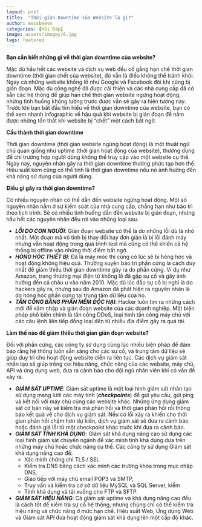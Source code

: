 ```yaml
---
layout: post
title:  "Thời gian Downtime của Website là gì?"
author: messbeevn
categories: [Hỏi Đáp]
image: assets/images/6.jpg
tags: featured
---
```

**Bạn cần biết những gì về thời gian downtime của website?**

Mặc dù hầu hết các website và dịch vụ web đều cố gắng hạn chế thời gian downtime (thời gian chết của website), đó vẫn là điều không thể tránh khỏi. Ngay cả những website khổng lồ như Google và Facebook đôi khi cũng bị gián đoạn. Mặc dù công nghệ đã được cải thiện và các nhà cung cấp đã có sẵn các hệ thống để giúp hạn chế thời gian website ngừng hoạt động, những tình huống không lường trước được vẫn sẽ gây ra hiện tượng này. Trước khi bạn bắt đầu tìm hiểu về thời gian downtime của website, bạn có thể xem nhanh infographic về hậu quả khi website bị gián đoạn để nắm được những tổn thất khi website bị “chết” một cách bất ngờ.

**Cấu thành thời gian downtime**

Thời gian downtime (thời gian website ngừng hoạt động) là một thuật ngữ chủ quan giống như uptime (thời gian hoạt động của website), thường dùng để chỉ trường hợp người dùng không thể truy cập vào một website cụ thể. Ngày nay, nguyên nhân gây ra thời gian downtime thường phức tạp hơn thế. Hiệu suất kém cũng có thể tính là thời gian downtime nếu nó ảnh hưởng đến khả năng sử dụng của người dùng.

**Điều gì gây ra thời gian downtime?**

Có nhiều nguyên nhân có thể dẫn đến website ngừng hoạt động. Một số nguyên nhân nằm ở sự kiểm soát của nhà cung cấp, chẳng hạn như bảo trì theo lịch trình. Sẽ có nhiều tình huống dẫn đến website bị gián đoạn, nhưng hầu hết các nguyên nhân đều rơi vào những loại sau.
- ***LỖI DO CON NGƯỜI***: Gián đoạn website có thể là do những lỗi dù là nhỏ nhất. Một đoạn mã vô tình bị thay đổi hay đơn giản là bị lỗi đánh máy nhưng vẫn hoạt động trong quá trình test mã cũng có thể khiến cả hệ thống bị offline vào những thời điểm bất ngờ.
- ***HỎNG HÓC THIẾT BỊ***: Đã là máy móc thì cũng có lúc sẽ bị hỏng hóc và hoạt động không hiệu quả. Thường xuyên bảo trì phần cứng là cách duy nhất để giảm thiểu thời gian downtime gây ra do phần cứng. Ví dụ như Amazon, trang thương mại điện tử khổng lồ đã gặp sự cố và gây ảnh hưởng đến cả châu  u vào năm 2010. Mặc dù lúc đầu sự cố bị nghi là do hackers gây ra, nhưng sau đó Amazon đã phát hiện ra nguyên nhân là do hỏng hóc phần cứng tại trung tâm dữ liệu của họ.
- ***TẤN CÔNG BẰNG PHẦN MỀM ĐỘC HẠI***: Hacker luôn tìm ra những cách mới để xâm nhập và gián đoạn website của các doanh nghiệp. Một biện pháp phổ biến chính là tấn công DDoS, loại hình tấn công máy chủ với các câu lệnh liên tiếp đồng loại đến từ nhiều địa điểm gây ra quá tải.

**Làm thế nào để giảm thiểu thời gian gián đoạn website?**

 Đối với phần cứng, các công ty sử dụng cùng lúc nhiều biện pháp để đảm bảo rằng hệ thống luôn sẵn sàng cho các sự cố, và trung tâm dữ liệu sẽ giúp duy trì cho hoạt động website diễn ra liên tục. Các dịch vụ giám sát nhân tạo sẽ giúp trông coi hiệu năng, chức năng của các website, máy chủ, API và ứng dụng web, đưa ra cảnh báo cho đội ngũ nhân viên khi có vấn đề xảy ra.
- ***GIÁM SÁT UPTIME***: Giám sát uptime là một loại hình giám sát nhân tạo sử dụng mạng lưới các máy tính (***checkpoints***) để gửi yêu cầu, gửi ping và kết nối với máy chủ cùng các website khác. Những ứng dụng giám sát cơ bản này sẽ kiểm tra mã phản hồi và thời gian phản hồi rồi thông báo kết quả về cho dịch vụ giám sát. Nếu có lỗi xảy ra khiến cho thời gian phản hồi chậm hơn dự kiến, dịch vụ giám sát sẽ đưa ra cảnh báo hoặc đánh giá lỗi từ một checkpoint khác trước khi đưa ra cảnh báo.
- ***GIÁM SÁT TÍNH KHẢ DỤNG***: Giám sát khả dụng nâng cao sử dụng các loại hình giám sát chuyên ngành để xác minh tính khả dụng dựa trên những máy chủ hoặc chức năng cụ thể. Các công ty sử dụng Giám sát khả dụng nâng cao để:
  - Xác minh chứng chỉ TLS / SSL
  - Kiểm tra DNS bằng cách xác minh các trường khóa trong mục nhập DNS,
  - Giao tiếp với máy chủ email POP3 và SMTP,
  - Truy vấn và kiểm tra cơ sở dữ liệu MySQL và SQL Server, kiểm
  - Tính khả dụng và tải xuống cho FTP và SFTP.
- ***GIÁM SÁT HIỆU NĂNG***: Cả giám sát uptime và khả dụng nâng cao đều là cách tốt để kiểm tra sự cố hệ thống, nhưng chúng chỉ có thể kiểm tra hiệu năng và chức năng ở mức hạn chế. Hiệu suất Web, Ứng dụng Web và Giám sát API đưa hoạt động giám sát khả dụng lên một cấp độ khác.
